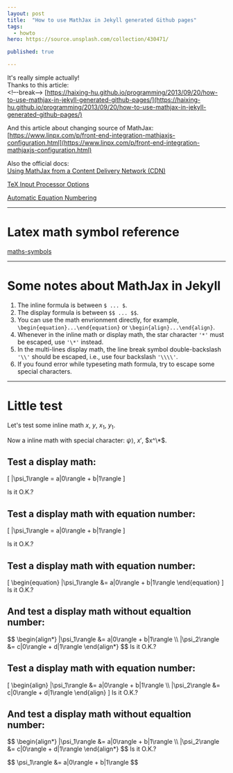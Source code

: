 ```yaml
---
layout: post
title:  "How to use MathJax in Jekyll generated Github pages"
tags:
  - howto
hero: https://source.unsplash.com/collection/430471/

published: true

---
```


It's really simple actually!     
Thanks to this article:  
<!–-break-–> 
[https://haixing-hu.github.io/programming/2013/09/20/how-to-use-mathjax-in-jekyll-generated-github-pages/](https://haixing-hu.github.io/programming/2013/09/20/how-to-use-mathjax-in-jekyll-generated-github-pages/)

And this article about changing source of MathJax:
[https://www.linpx.com/p/front-end-integration-mathjaxjs-configuration.html](https://www.linpx.com/p/front-end-integration-mathjaxjs-configuration.html)

Also the official docs:    
[Using MathJax from a Content Delivery Network (CDN)](https://docs.mathjax.org/en/latest/web/start.html#using-mathjax-from-a-content-delivery-network-cdn)

[TeX Input Processor Options](https://docs.mathjax.org/en/latest/options/input/tex.html)

[Automatic Equation Numbering](http://docs.mathjax.org/en/latest/input/tex/eqnumbers.html)

***************

# Latex math symbol reference

[maths-symbols](../resources/maths-symbols.pdf)

*******************

# Some notes about MathJax in Jekyll

1. The inline formula is between `$ ... $`.
2. The display formula is between `$$ ... $$`.
3. You can use the math envrionment directly, for example, `\begin{equation}...\end{equation}` or `\begin{align}...\end{align}`.
4. Whenever in the inline math or display math, the star character `'*'` must be escaped, use `'\*'` instead.
5. In the multi-lines display math, the line break symbol double-backslash `'\\'` should be escaped, i.e., use four backslash `'\\\\'`.
6. If you found error while typeseting math formula, try to escape some special characters.

*******************

# Little test

Let's test some inline math $x$, $y$, $x_1$, $y_1$.

Now a inline math with special character: $\psi\rangle$, $x'$, $x^\*$.

## Test a display math:

\[
   |\psi_1\rangle = a|0\rangle + b|1\rangle
\]

Is it O.K.?

## Test a display math with equation number:

\[
   |\psi_1\rangle = a|0\rangle + b|1\rangle
\]

Is it O.K.?

## Test a display math with equation number:
\[
\begin{equation}
  |\psi_1\rangle &= a|0\rangle + b|1\rangle
\end{equation}
\]
Is it O.K.?

## And test a display math without equaltion number:
\$\$
\begin{align\*}
  |\psi_1\rangle &= a|0\rangle + b|1\rangle \\\\
  |\psi_2\rangle &= c|0\rangle + d|1\rangle
\end{align\*}
\$\$
Is it O.K.?

## Test a display math with equation number:
\[
\begin{align}
    |\psi_1\rangle &= a|0\rangle + b|1\rangle \\\\
    |\psi_2\rangle &= c|0\rangle + d|1\rangle
\end{align}
\]
Is it O.K.?

## And test a display math without equaltion number:
\$\$
\begin{align\*}
    |\psi_1\rangle &= a|0\rangle + b|1\rangle \\\\
    |\psi_2\rangle &= c|0\rangle + d|1\rangle
\end{align\*}
\$\$
Is it O.K.?

\$\$ \psi_1\rangle &= a|0\rangle + b|1\rangle \$\$